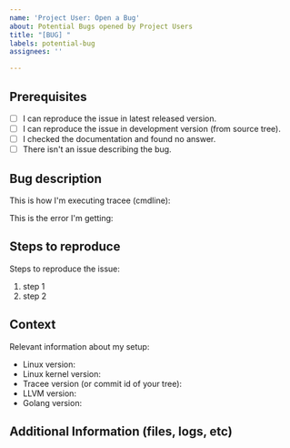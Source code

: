 ```yaml
---
name: 'Project User: Open a Bug'
about: Potential Bugs opened by Project Users
title: "[BUG] "
labels: potential-bug
assignees: ''

---
```


## Prerequisites

- [ ] I can reproduce the issue in latest released version.
- [ ] I can reproduce the issue in development version (from source tree).
- [ ] I checked the documentation and found no answer.
- [ ] There isn't an issue describing the bug.

## Bug description

This is how I'm executing tracee (cmdline):

This is the error I'm getting:

## Steps to reproduce

Steps to reproduce the issue:

1. step 1
2. step 2

## Context

Relevant information about my setup:

* Linux version:
* Linux kernel version:
* Tracee version (or commit id of your tree):
* LLVM version:
* Golang version:

## Additional Information (files, logs, etc)
